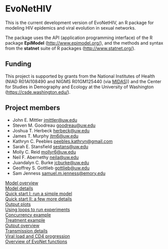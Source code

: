 # EvoNetHIV  

This is the current development version of EvoNetHIV, an R package for modeling HIV epidemics and viral evolution in sexual networks. 

The package uses the API (application programming interface) of the R package **EpiModel** (http://www.epimodel.org/), and the methods and syntax from the **statnet** suite of R packages (http://www.statnet.org/).

## Funding  

This project is supported by grants from the National Institutes of Health (NIAD R01AI108490 and NIGMS R01GM125440 (via [MIDAS](https://www.nigms.nih.gov/Research/specificareas/MIDAS/Pages/default.aspx))) and the Center for Studies in Demography and Ecology at the University of Washington (https://csde.washington.edu/). 

## Project members  

* John E. Mittler <jmittler@uw.edu>
* Steven M. Goodreau <goodreau@uw.edu>
* Joshua T. Herbeck <herbeck@uw.edu>
* James T. Murphy <jtm6@uw.edu>
* Kathryn C. Peebles <peebles.kathryn@gmail.com>
* Sarah E. Stansfield <sestans@uw.edu>
* Molly C. Reid <mollyr6@uw.edu>
* Neil F. Abernethy <neila@uw.edu>
* Juandalyn C. Burke <jcburke@uw.edu>
* Geoffrey S. Gottlieb <gottlieb@uw.edu>
* Sam Jenness <samuel.m.jenness@emory.edu>

[Model overview](https://github.com/EvoNetHIV/EvoNet/blob/master/documentation/Model_overview.md)  
[Model details](https://evonethiv.github.io/EvoNetHIV/documentation/Model_details.html)    
[Quick start I: run a simple model](https://github.com/EvoNetHIV/EvoNet/blob/master/documentation/Quick%20start.md)    
[Quick start II: a few more details](https://github.com/EvoNetHIV/EvoNetHIV/blob/master/documentation/Model_Basics_Overview.md)    
[Output plots](https://github.com/EvoNetHIV/EvoNetHIV/blob/master/documentation/output_plots_overview.md)  
[Using loops to run experiments](https://github.com/EvoNetHIV/EvoNetHIV/blob/master/documentation/loops_example.md)  
[Concurrency example](https://github.com/EvoNetHIV/EvoNetHIV/blob/master/documentation/concurrency_example.md)  
[Treatment example](https://github.com/EvoNetHIV/EvoNetHIV/blob/master/documentation/treatment_example.md)  
[Output overview](https://github.com/EvoNetHIV/EvoNetHIV/blob/master/documentation/Output_overview.md)  
[Transmission details](https://github.com/EvoNetHIV/EvoNetHIV/blob/master/documentation/trans_details.md)  
[Viral load and CD4 progression](https://github.com/EvoNetHIV/EvoNetHIV/blob/master/documentation/vlcd4.md)  
[Overview of EvoNet functions](https://github.com/EvoNetHIV/EvoNetHIV/blob/master/documentation/fxn_list.md)  



